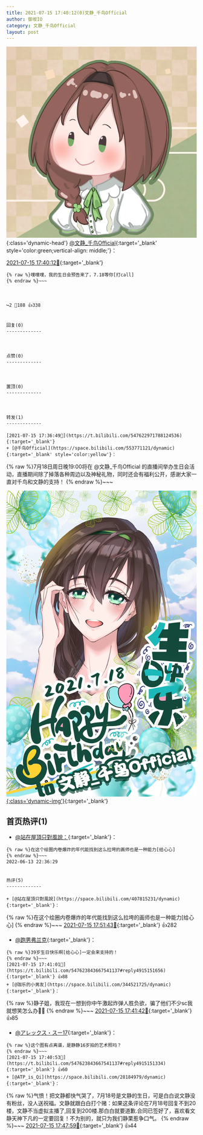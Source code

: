 ```yaml
---
title: 2021-07-15 17:40:12(0)文静_千鸟Official
author: 御坂IO
category: 文静_千鸟Official
layout: post
---
```


![img](/images/ac7482ed1b9a7f203dc68c0c4a77c488a27b108a.jpg){:class='dynamic-head'}
[@文静_千鸟Official](https://space.bilibili.com/667526012/dynamic){:target='_blank' style='color:green;vertical-align: middle;'}：

[2021-07-15 17:40:12🔗](https://t.bilibili.com/547623843667541137){:target='_blank'}

~~~
{% raw %}噗噗噗，我的生日会预告来了，7.18等你[打call]
{% endraw %}~~~



↪️2 💬188 👍338


回复(0)
-------------



点赞(0)
-------------



置顶(0)
-------------



转发(1)
-------------

[2021-07-15 17:36:49🔗](https://t.bilibili.com/547622971788124536){:target='_blank'}
+ [@千鸟Official](https://space.bilibili.com/553771121/dynamic){:target='_blank' style='color:yellow'}：
~~~
{% raw %}7月18日周日晚19:00将在 @文静_千鸟Official 的直播间举办生日会活动，直播期间除了掉落各种周边以及神秘礼物，同时还会有福利公开，感谢大家一直对千鸟和文静的支持！ 
{% endraw %}~~~


[![img](/images/95969fa7cde015662943bd1a3ec30ca76eca77ad.jpg){:class='dynamic-img'}](/images/95969fa7cde015662943bd1a3ec30ca76eca77ad.jpg){:target='_blank'}




首页热评(1)
-------------

+ [@站在屋頂只對風說：](https://space.bilibili.com/407815231/dynamic){:target='_blank'}：
~~~
{% raw %}在这个绘圈内卷爆炸的年代能找到这么拉垮的画师也是一种能力[给心心]
{% endraw %}~~~
2022-06-13 22:36:29


热评(5)
-------------

+ [@站在屋頂只對風說](https://space.bilibili.com/407815231/dynamic){:target='_blank'}：
~~~
{% raw %}在这个绘圈内卷爆炸的年代能找到这么拉垮的画师也是一种能力[给心心]
{% endraw %}~~~
[2021-07-15 17:51:43🔗](https://t.bilibili.com/547623843667541137#reply4915223683){:target='_blank'} 👍282
+ [@跑男弗兰克](https://space.bilibili.com/74190684/dynamic){:target='_blank'}：
~~~
{% raw %}39岁生日快乐啊[给心心]一定会来支持的！
{% endraw %}~~~
[2021-07-15 17:41:01🔗](https://t.bilibili.com/547623843667541137#reply4915151656){:target='_blank'} 👍88
+ [@珈乐的小男友](https://space.bilibili.com/344521725/dynamic){:target='_blank'}：
~~~
{% raw %}静子姐，我现在一想到你中午激起炸弹人胜负欲，骗了他们不少sc我就想笑怎么办🤣🤣
{% endraw %}~~~
[2021-07-15 17:41:42🔗](https://t.bilibili.com/547623843667541137#reply4915161804){:target='_blank'} 👍85
+ [@アレックス・スー17](https://space.bilibili.com/1477808/dynamic){:target='_blank'}：
~~~
{% raw %}这个图有点离谱，是静静16岁拍的艺术照吗？
{% endraw %}~~~
[2021-07-15 17:40:53🔗](https://t.bilibili.com/547623843667541137#reply4915151334){:target='_blank'} 👍60
+ [@ATP_is_Qi](https://space.bilibili.com/28184979/dynamic){:target='_blank'}：
~~~
{% raw %}气愤！把文静都快气哭了，7月18号是文静的生日，可是白白说文静没有粉丝，没人送祝福。文静就跟白白打个赌：如果这条评论在7月18号回复不到20楼，文静不当虚拟主播了,回复到200楼.那白白就要道歉.合同已签好了，喜欢看文静天神下凡的一定要回复！不为别的，就只为我们静栗惹争口气。
{% endraw %}~~~
[2021-07-15 17:47:59🔗](https://t.bilibili.com/547623843667541137#reply4915201371){:target='_blank'} 👍44


